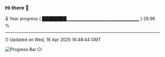 ### Hi there 👋

⏳ Year progress { ████████▁▁▁▁▁▁▁▁▁▁▁▁▁▁▁▁▁▁▁▁▁▁ } 28.96 %

---

⏰ Updated on Wed, 16 Apr 2025 16:48:44 GMT

![Progress Bar CI](https://github.com/IshwaranRudhara/GIT-ACTION/workflows/Progress%20Bar%20CI/badge.svg)
